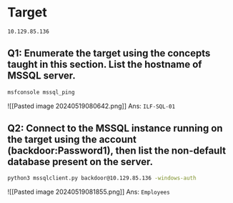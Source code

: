 # Target
```
10.129.85.136
```

## Q1: Enumerate the target using the concepts taught in this section. List the hostname of MSSQL server.
```sh
msfconsole mssql_ping
```
![[Pasted image 20240519080642.png]]
Ans: `ILF-SQL-01`
## Q2: Connect to the MSSQL instance running on the target using the account (backdoor:Password1), then list the non-default database present on the server.

```sh
python3 mssqlclient.py backdoor@10.129.85.136 -windows-auth
```
![[Pasted image 20240519081855.png]]
Ans: `Employees`
